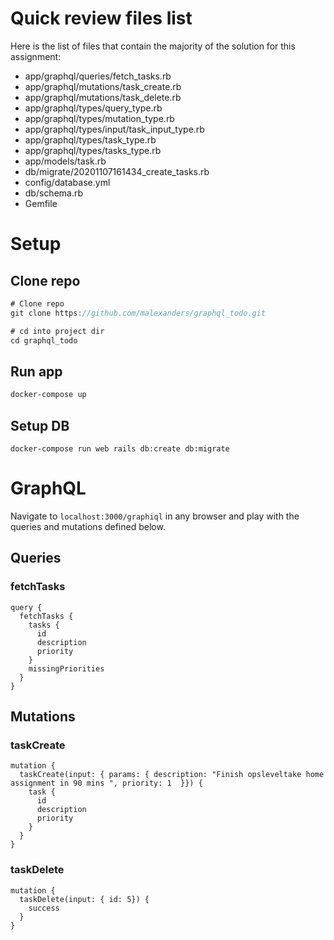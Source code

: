 # Quick review files list
Here is the list of files that contain the majority of the solution for this assignment:
- app/graphql/queries/fetch_tasks.rb
- app/graphql/mutations/task_create.rb
- app/graphql/mutations/task_delete.rb
- app/graphql/types/query_type.rb
- app/graphql/types/mutation_type.rb
- app/graphql/types/input/task_input_type.rb
- app/graphql/types/task_type.rb
- app/graphql/types/tasks_type.rb
- app/models/task.rb
- db/migrate/20201107161434_create_tasks.rb
- config/database.yml
- db/schema.rb
- Gemfile

# Setup

## **Clone repo**

```jsx
# Clone repo
git clone https://github.com/malexanders/graphql_todo.git

# cd into project dir
cd graphql_todo
```

## Run app

```bash
docker-compose up
```

## Setup DB

```
docker-compose run web rails db:create db:migrate
```

# GraphQL
Navigate to `localhost:3000/graphiql` in any browser and play with the queries and mutations defined below. 


## Queries
### fetchTasks
```
query {
  fetchTasks {
    tasks {
      id
      description
      priority
    }
    missingPriorities
  }
}
```

## Mutations
### taskCreate
```
mutation {
  taskCreate(input: { params: { description: "Finish opsleveltake home assignment in 90 mins ", priority: 1  }}) {
    task {
      id
      description
      priority
    }
  }
}
```
### taskDelete
```
mutation {
  taskDelete(input: { id: 5}) {
    success
  }
}
```
